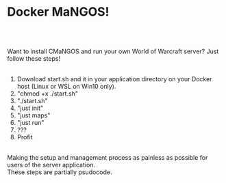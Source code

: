 <h1><b>Docker MaNGOS!</b></h1><br><br>

Want to install CMaNGOS and run your own World of Warcraft server?  Just follow these steps!<br><br>

1.  Download start.sh and it in your application directory on your Docker host (Linux or WSL on Win10 only).<br>
2.  "chmod +x ./start.sh"<br>
3.  "./start.sh"<br>
4.  "just init"<br>
5.  "just maps"<br>
6.  "just run"<br>
7.  ???<br>
8.  Profit<br>
<br>
Making the setup and management process as painless as possible for users of the server application.<br>
These steps are partially psudocode.